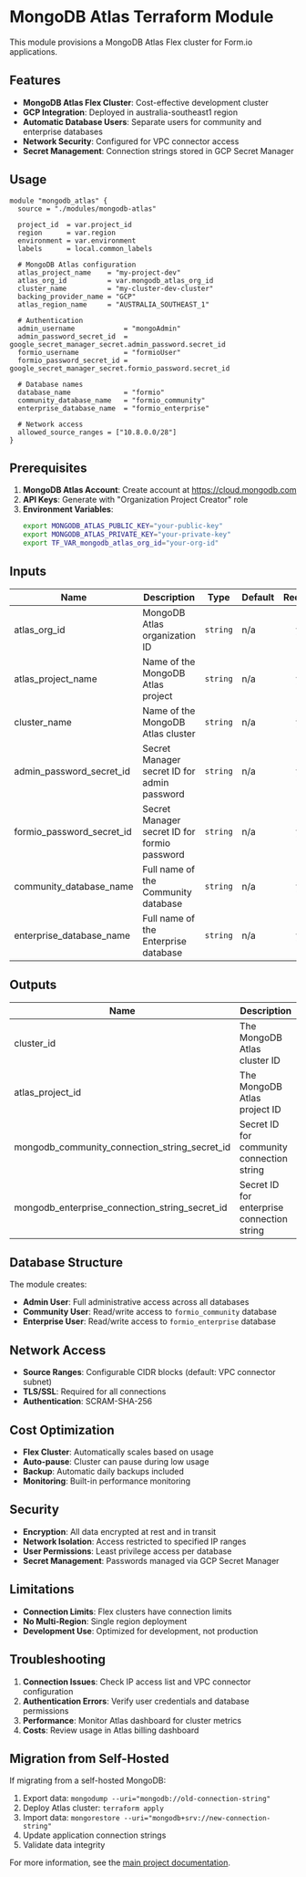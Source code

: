 # MongoDB Atlas Terraform Module

This module provisions a MongoDB Atlas Flex cluster for Form.io applications.

## Features

- **MongoDB Atlas Flex Cluster**: Cost-effective development cluster
- **GCP Integration**: Deployed in australia-southeast1 region
- **Automatic Database Users**: Separate users for community and enterprise databases
- **Network Security**: Configured for VPC connector access
- **Secret Management**: Connection strings stored in GCP Secret Manager

## Usage

```hcl
module "mongodb_atlas" {
  source = "./modules/mongodb-atlas"

  project_id  = var.project_id
  region      = var.region
  environment = var.environment
  labels      = local.common_labels

  # MongoDB Atlas configuration
  atlas_project_name    = "my-project-dev"
  atlas_org_id          = var.mongodb_atlas_org_id
  cluster_name          = "my-cluster-dev-cluster"
  backing_provider_name = "GCP"
  atlas_region_name     = "AUSTRALIA_SOUTHEAST_1"

  # Authentication
  admin_username            = "mongoAdmin"
  admin_password_secret_id  = google_secret_manager_secret.admin_password.secret_id
  formio_username           = "formioUser"
  formio_password_secret_id = google_secret_manager_secret.formio_password.secret_id

  # Database names
  database_name             = "formio"
  community_database_name   = "formio_community"
  enterprise_database_name  = "formio_enterprise"

  # Network access
  allowed_source_ranges = ["10.8.0.0/28"]
}
```

## Prerequisites

1. **MongoDB Atlas Account**: Create account at https://cloud.mongodb.com
2. **API Keys**: Generate with "Organization Project Creator" role
3. **Environment Variables**:
   ```bash
   export MONGODB_ATLAS_PUBLIC_KEY="your-public-key"
   export MONGODB_ATLAS_PRIVATE_KEY="your-private-key"
   export TF_VAR_mongodb_atlas_org_id="your-org-id"
   ```

## Inputs

| Name | Description | Type | Default | Required |
|------|-------------|------|---------|:--------:|
| atlas_org_id | MongoDB Atlas organization ID | `string` | n/a | yes |
| atlas_project_name | Name of the MongoDB Atlas project | `string` | n/a | yes |
| cluster_name | Name of the MongoDB Atlas cluster | `string` | n/a | yes |
| admin_password_secret_id | Secret Manager secret ID for admin password | `string` | n/a | yes |
| formio_password_secret_id | Secret Manager secret ID for formio password | `string` | n/a | yes |
| community_database_name | Full name of the Community database | `string` | n/a | yes |
| enterprise_database_name | Full name of the Enterprise database | `string` | n/a | yes |

## Outputs

| Name | Description |
|------|-------------|
| cluster_id | The MongoDB Atlas cluster ID |
| atlas_project_id | The MongoDB Atlas project ID |
| mongodb_community_connection_string_secret_id | Secret ID for community connection string |
| mongodb_enterprise_connection_string_secret_id | Secret ID for enterprise connection string |

## Database Structure

The module creates:

- **Admin User**: Full administrative access across all databases
- **Community User**: Read/write access to `formio_community` database
- **Enterprise User**: Read/write access to `formio_enterprise` database

## Network Access

- **Source Ranges**: Configurable CIDR blocks (default: VPC connector subnet)
- **TLS/SSL**: Required for all connections
- **Authentication**: SCRAM-SHA-256

## Cost Optimization

- **Flex Cluster**: Automatically scales based on usage
- **Auto-pause**: Cluster can pause during low usage
- **Backup**: Automatic daily backups included
- **Monitoring**: Built-in performance monitoring

## Security

- **Encryption**: All data encrypted at rest and in transit
- **Network Isolation**: Access restricted to specified IP ranges
- **User Permissions**: Least privilege access per database
- **Secret Management**: Passwords managed via GCP Secret Manager

## Limitations

- **Connection Limits**: Flex clusters have connection limits
- **No Multi-Region**: Single region deployment
- **Development Use**: Optimized for development, not production

## Troubleshooting

1. **Connection Issues**: Check IP access list and VPC connector configuration
2. **Authentication Errors**: Verify user credentials and database permissions
3. **Performance**: Monitor Atlas dashboard for cluster metrics
4. **Costs**: Review usage in Atlas billing dashboard

## Migration from Self-Hosted

If migrating from a self-hosted MongoDB:

1. Export data: `mongodump --uri="mongodb://old-connection-string"`
2. Deploy Atlas cluster: `terraform apply`
3. Import data: `mongorestore --uri="mongodb+srv://new-connection-string"`
4. Update application connection strings
5. Validate data integrity

For more information, see the [main project documentation](../../../CLAUDE.md).